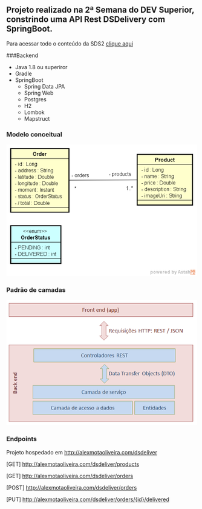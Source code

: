 ## Projeto realizado na 2ª Semana do DEV Superior, constrindo uma API Rest DSDelivery com SpringBoot.

Para acessar todo o conteúdo da SDS2 <a href= https://github.com/devsuperior/sds2>clique aqui</a>

###Backend

* Java 1.8 ou superiror
* Gradle
* SpringBoot
    * Spring Data JPA
    * Spring Web
    * Postgres
    * H2
    * Lombok
    * Mapstruct
    
### Modelo conceitual

![img.png](img.png)

### Padrão de camadas

![img_1.png](img_1.png)


### Endpoints

Projeto hospedado em http://alexmotaoliveira.com/dsdeliver

[GET] http://alexmotaoliveira.com/dsdeliver/products

[GET] http://alexmotaoliveira.com/dsdeliver/orders

[POST] http://alexmotaoliveira.com/dsdeliver/orders

[PUT] http://alexmotaoliveira.com/dsdeliver/orders/{id}/delivered